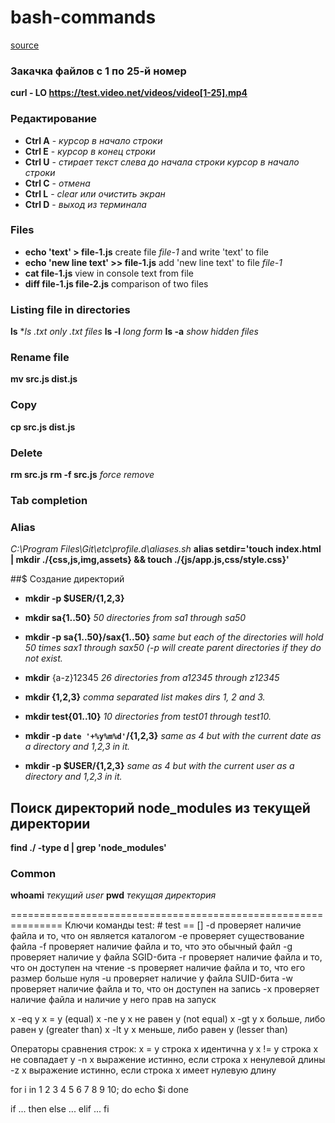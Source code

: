 # bash-commands
[source](https://www.learnenough.com/command-line-tutorial#sec-editing_the_line)

### Закачка файлов с 1 по 25-й номер
**curl - LO https://test.video.net/videos/video[1-25].mp4**

### Редактирование
* **Ctrl A** - _курсор в начало строки_
* **Ctrl E** - _курсор в конец строки_
* **Ctrl U** - _стирает текст слева до начала строки курсор в начало строки_
* **Ctrl C** - _отмена_
* **Ctrl L** - _clear или очистить экран_
* **Ctrl D** - _выход из терминала_

###  Files

* **echo 'text' > file-1.js** create file *file-1* and write 'text' to file
* **echo 'new line text' >> file-1.js**  add 'new line text' to file *file-1*
* **cat file-1.js**  view in console text from file
* **diff file-1.js file-2.js** comparison of two files

###	Listing file in directories
**ls**
**ls *.txt**  _only .txt files_	
**ls -l**     _long form_
**ls -a**	  _show hidden files_


### Rename file
**mv src.js dist.js**

### Copy
**cp src.js dist.js**	

### Delete
**rm src.js**
**rm -f src.js** _force remove_
	
### Tab completion
	
### Alias
*C:\Program Files\Git\etc\profile.d\aliases.sh*
**alias setdir='touch index.html | mkdir ./{css,js,img,assets} && touch ./{js/app.js,css/style.css}'**



##$ Создание директорий
* **mkdir -p $USER/{1,2,3}**

* **mkdir sa{1..50}** _50 directories from sa1 through sa50_

* **mkdir -p sa{1..50}/sax{1..50}** _same but each of the directories will hold 50 times sax1 through sax50 (-p will create parent directories if they do not exist._

* **mkdir** {a-z}12345 	_26 directories from a12345 through z12345_

* **mkdir {1,2,3}** _comma separated list makes dirs 1, 2 and 3._

* **mkdir test{01..10}**	_10 directories from test01 through test10._

* **mkdir -p `date '+%y%m%d'`/{1,2,3}** _same as 4 but with the current date as a directory and 1,2,3 in it._

* **mkdir -p $USER/{1,2,3}** _same as 4 but with the current user as a directory and 1,2,3 in it._

## Поиск директорий node_modules из текущей директории
**find ./ -type d | grep 'node_modules'**


### Common
**whoami**	_текущий user_
**pwd**     _текущая директория_

===============================================================
Ключи команды test: # test == []
-d проверяет наличие файла и то, что он является каталогом
-e проверяет существование файла
-f проверяет наличие файла и то, что это обычный файл
-g проверяет наличие у файла SGID-бита
-r проверяет наличие файла и то, что он доступен на чтение
-s проверяет наличие файла и то, что его размер больше нуля
-u проверяет наличие у файла SUID-бита
-w проверяет наличие файла и то, что он доступен на запись
-x проверяет наличие файла и наличие у него прав на запуск

x -eq y x = y (equal)
x -ne y x не равен y (not equal)
x -gt y x больше, либо равен y (greater than)
x -lt y x меньше, либо равен y (lesser than)

Операторы сравнения строк:
x = y строка x идентична y
x != y строка х не совпадает y
-n x выражение истинно, если строка х ненулевой длины
-z x выражение истинно, если строка х имеет нулевую длину

for i in 1 2 3 4 5 6 7 8 9 10; do
echo $i
done 

if ...
then 
else ... 
elif ...
fi
